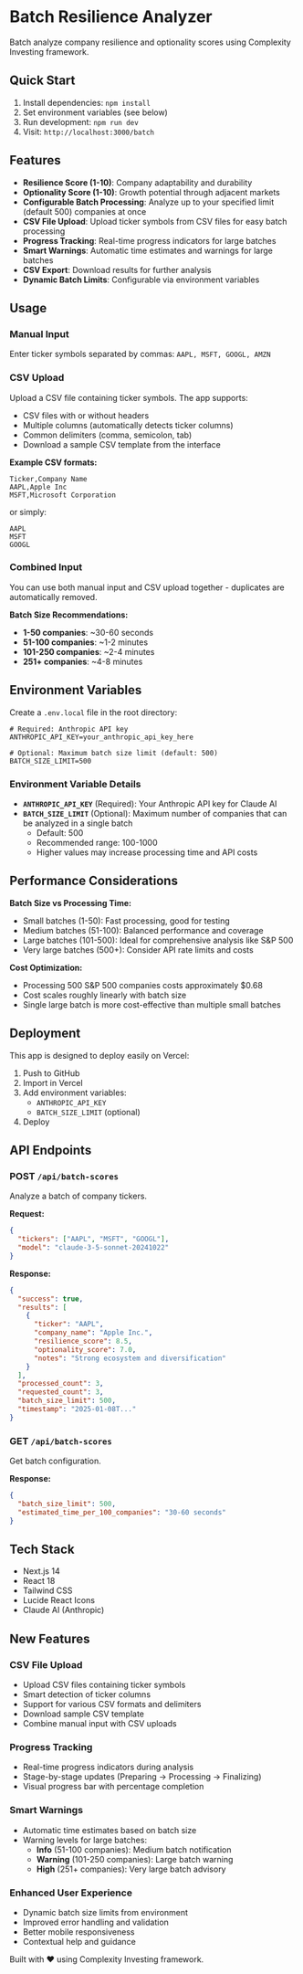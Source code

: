 # Batch Resilience Analyzer

Batch analyze company resilience and optionality scores using Complexity Investing framework.

## Quick Start

1. Install dependencies: `npm install`
2. Set environment variables (see below)
3. Run development: `npm run dev`
4. Visit: `http://localhost:3000/batch`

## Features

- **Resilience Score (1-10)**: Company adaptability and durability
- **Optionality Score (1-10)**: Growth potential through adjacent markets  
- **Configurable Batch Processing**: Analyze up to your specified limit (default 500) companies at once
- **CSV File Upload**: Upload ticker symbols from CSV files for easy batch processing
- **Progress Tracking**: Real-time progress indicators for large batches
- **Smart Warnings**: Automatic time estimates and warnings for large batches
- **CSV Export**: Download results for further analysis
- **Dynamic Batch Limits**: Configurable via environment variables

## Usage

### Manual Input
Enter ticker symbols separated by commas: `AAPL, MSFT, GOOGL, AMZN`

### CSV Upload
Upload a CSV file containing ticker symbols. The app supports:
- CSV files with or without headers
- Multiple columns (automatically detects ticker columns)
- Common delimiters (comma, semicolon, tab)
- Download a sample CSV template from the interface

**Example CSV formats:**
```
Ticker,Company Name
AAPL,Apple Inc
MSFT,Microsoft Corporation
```

or simply:
```
AAPL
MSFT
GOOGL
```

### Combined Input
You can use both manual input and CSV upload together - duplicates are automatically removed.

**Batch Size Recommendations:**
- **1-50 companies**: ~30-60 seconds
- **51-100 companies**: ~1-2 minutes  
- **101-250 companies**: ~2-4 minutes
- **251+ companies**: ~4-8 minutes

## Environment Variables

Create a `.env.local` file in the root directory:

```env
# Required: Anthropic API key
ANTHROPIC_API_KEY=your_anthropic_api_key_here

# Optional: Maximum batch size limit (default: 500)
BATCH_SIZE_LIMIT=500
```

### Environment Variable Details

- **`ANTHROPIC_API_KEY`** (Required): Your Anthropic API key for Claude AI
- **`BATCH_SIZE_LIMIT`** (Optional): Maximum number of companies that can be analyzed in a single batch
  - Default: 500
  - Recommended range: 100-1000
  - Higher values may increase processing time and API costs

## Performance Considerations

**Batch Size vs Processing Time:**
- Small batches (1-50): Fast processing, good for testing
- Medium batches (51-100): Balanced performance and coverage
- Large batches (101-500): Ideal for comprehensive analysis like S&P 500
- Very large batches (500+): Consider API rate limits and costs

**Cost Optimization:**
- Processing 500 S&P 500 companies costs approximately $0.68
- Cost scales roughly linearly with batch size
- Single large batch is more cost-effective than multiple small batches

## Deployment

This app is designed to deploy easily on Vercel:

1. Push to GitHub
2. Import in Vercel
3. Add environment variables:
   - `ANTHROPIC_API_KEY`
   - `BATCH_SIZE_LIMIT` (optional)
4. Deploy

## API Endpoints

### POST `/api/batch-scores`
Analyze a batch of company tickers.

**Request:**
```json
{
  "tickers": ["AAPL", "MSFT", "GOOGL"],
  "model": "claude-3-5-sonnet-20241022"
}
```

**Response:**
```json
{
  "success": true,
  "results": [
    {
      "ticker": "AAPL",
      "company_name": "Apple Inc.",
      "resilience_score": 8.5,
      "optionality_score": 7.0,
      "notes": "Strong ecosystem and diversification"
    }
  ],
  "processed_count": 3,
  "requested_count": 3,
  "batch_size_limit": 500,
  "timestamp": "2025-01-08T..."
}
```

### GET `/api/batch-scores`
Get batch configuration.

**Response:**
```json
{
  "batch_size_limit": 500,
  "estimated_time_per_100_companies": "30-60 seconds"
}
```

## Tech Stack

- Next.js 14
- React 18
- Tailwind CSS
- Lucide React Icons
- Claude AI (Anthropic)

## New Features

### CSV File Upload
- Upload CSV files containing ticker symbols
- Smart detection of ticker columns
- Support for various CSV formats and delimiters
- Download sample CSV template
- Combine manual input with CSV uploads

### Progress Tracking
- Real-time progress indicators during analysis
- Stage-by-stage updates (Preparing → Processing → Finalizing)
- Visual progress bar with percentage completion

### Smart Warnings
- Automatic time estimates based on batch size
- Warning levels for large batches:
  - **Info** (51-100 companies): Medium batch notification
  - **Warning** (101-250 companies): Large batch warning
  - **High** (251+ companies): Very large batch advisory

### Enhanced User Experience
- Dynamic batch size limits from environment
- Improved error handling and validation
- Better mobile responsiveness
- Contextual help and guidance

Built with ❤️ using Complexity Investing framework.